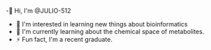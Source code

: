 -👋 Hi, I'm @JULIO-512
- 👀 I'm interested in learning new things about bioinformatics
- 🌱 I'm currently learning about the chemical space of metabolites.
- ⚡ Fun fact, I'm a recent graduate.

<!---
JULIO-512/JULIO-512 is a ✨ special ✨ repository because its `README.md` (this file) appears on your GitHub profile.
You can click the Preview link to take a look at your changes.
--->
